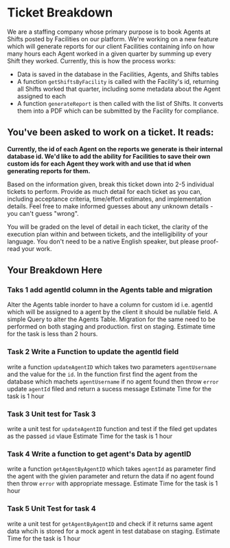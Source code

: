 # Ticket Breakdown

We are a staffing company whose primary purpose is to book Agents at Shifts posted by Facilities on our platform. We're working on a new feature which will generate reports for our client Facilities containing info on how many hours each Agent worked in a given quarter by summing up every Shift they worked. Currently, this is how the process works:

- Data is saved in the database in the Facilities, Agents, and Shifts tables
- A function `getShiftsByFacility` is called with the Facility's id, returning all Shifts worked that quarter, including some metadata about the Agent assigned to each
- A function `generateReport` is then called with the list of Shifts. It converts them into a PDF which can be submitted by the Facility for compliance.

## You've been asked to work on a ticket. It reads:

**Currently, the id of each Agent on the reports we generate is their internal database id. We'd like to add the ability for Facilities to save their own custom ids for each Agent they work with and use that id when generating reports for them.**

Based on the information given, break this ticket down into 2-5 individual tickets to perform. Provide as much detail for each ticket as you can, including acceptance criteria, time/effort estimates, and implementation details. Feel free to make informed guesses about any unknown details - you can't guess "wrong".

You will be graded on the level of detail in each ticket, the clarity of the execution plan within and between tickets, and the intelligibility of your language. You don't need to be a native English speaker, but please proof-read your work.

## Your Breakdown Here

### Taks 1 add agentId column in the Agents table and migration

Alter the Agents table inorder to have a column for custom id i.e. agentId which will be assigned to a agent by the client
it should be nullable field.
A simple Query to alter the Agents Table.
Migration for the same need to be performed on both staging and production.
first on staging.
Estimate time for the task is less than 2 hours.

### Task 2 Write a Function to update the agentId field

write a function `updateAgentID` which takes two parameters `agentUsername` and the value for the `id`.
In the function first find the agent from the database which machets `agentUsername` if no agent found then throw `error`
update `agentId` filed and return a sucess message
Estimate Time for the task is 1 hour

### Task 3 Unit test for Task 3

write a unit test for `updateAgentID` function and test if the filed get updates as the passed `id` vlaue
Estimate Time for the task is 1 hour

### Task 4 Write a function to get agent's Data by agentID

write a function `getAgentByAgentID` which takes `agentId` as parameter find the agent with the givien parameter and return the data if no agent found then throw `error` with appropriate message.
Estimate Time for the task is 1 hour

### Task 5 Unit Test for task 4

write a unit test for `getAgentByAgentID` and check if it returns same agent data whcih is stored for a mock agent in test database on staging.
Estimate Time for the task is 1 hour
